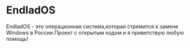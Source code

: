 # EndladOS
EndladOS - это операционная система,которая стремится к замене Windows в России.Проект с открытым кодом и я приветствую любую помощь!
